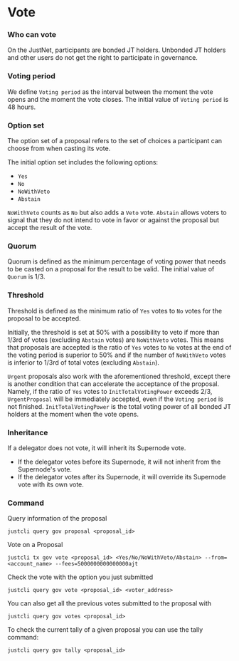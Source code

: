 # Vote

### Who can vote

On the JustNet, participants are bonded JT holders. Unbonded JT holders and other users do not get the right to participate in governance.

### Voting period

We define `Voting period` as the interval between the moment the vote opens and the moment the vote closes. The initial value of `Voting period` is 48 hours.

### Option set

The option set of a proposal refers to the set of choices a participant can choose from when casting its vote.

The initial option set includes the following options: 
- `Yes`
- `No`
- `NoWithVeto` 
- `Abstain` 

`NoWithVeto` counts as `No` but also adds a `Veto` vote. `Abstain` allows voters to signal that they do not intend to vote in favor or against the proposal but accept the result of the vote. 

### Quorum 

Quorum is defined as the minimum percentage of voting power that needs to be casted on a proposal for the result to be valid. The initial value of `Quorum` is 1/3.

### Threshold

Threshold is defined as the minimum ratio of `Yes` votes to `No` votes for the proposal to be accepted.

Initially, the threshold is set at 50% with a possibility to veto if more than 1/3rd of votes (excluding `Abstain` votes) are `NoWithVeto` votes. This means that proposals are accepted is the ratio of `Yes` votes to `No` votes at the end of the voting period is superior to 50% and if the number of `NoWithVeto` votes is inferior to 1/3rd of total votes (excluding `Abstain`).

`Urgent` proposals also work with the aforementioned threshold, except there is another condition that can accelerate the acceptance of the proposal. Namely, if the ratio of `Yes` votes to `InitTotalVotingPower` exceeds 2/3, `UrgentProposal` will be immediately accepted, even if the `Voting period` is not finished. `InitTotalVotingPower` is the total voting power of all bonded JT holders at the moment when the vote opens.

### Inheritance

If a delegator does not vote, it will inherit its Supernode vote.

- If the delegator votes before its Supernode, it will not inherit from the Supernode's vote.
- If the delegator votes after its Supernode, it will override its Supernode vote with its own vote.

### Command
Query information of the proposal
```
justcli query gov proposal <proposal_id>
```
Vote on a Proposal
```
justcli tx gov vote <proposal_id> <Yes/No/NoWithVeto/Abstain> --from=<account_name> --fees=5000000000000000ajt
```
Check the vote with the option you just submitted
```
justcli query gov vote <proposal_id> <voter_address>
```
You can also get all the previous votes submitted to the proposal with
```
justcli query gov votes <proposal_id>
```
To check the current tally of a given proposal you can use the tally command:
```
justcli query gov tally <proposal_id>
```
